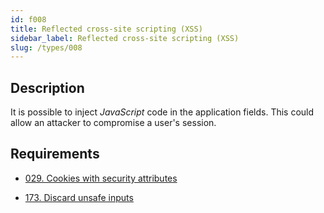 ```yaml
---
id: f008
title: Reflected cross-site scripting (XSS)
sidebar_label: Reflected cross-site scripting (XSS)
slug: /types/008
---
```


## Description

It is possible to inject *JavaScript* code
in the application fields.
This could allow an attacker
to compromise a user's session.

## Requirements

- [029. Cookies with security attributes](/criteria/session/029)

- [173. Discard unsafe inputs](/criteria/source/173)
